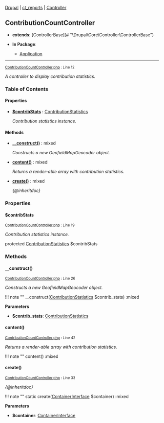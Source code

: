 
[Drupal](../namespaces/drupal.md) | [ct_reports](../namespaces/drupal-ct-reports.md) | [Controller](../namespaces/drupal-ct-reports-controller.md)

## ContributionCountController

- **extends**: [ControllerBase](# &quot;\Drupal\Core\Controller\ControllerBase&quot;)

- **In Package**:
    - [Application](../packages/Application.md)
  


---





<small>[ContributionCountController.php](../files/web-modules-custom-ct-reports-src-controller-contributioncountcontroller.md) : Line 12</small>

*A controller to display contribution statistics.*









### Table of Contents









#### Properties
- **[$contribStats](../classes/Drupal-ct-reports-Controller-ContributionCountController.md#contribstats)**
         : [ContributionStatistics](# "\Drupal\contrib_tracker\ContributionStatistics")  

  *Contribution statistics instance.*


#### Methods
- **[__construct()](../classes/Drupal-ct-reports-Controller-ContributionCountController.md#__construct)**
           : mixed

  *Constructs a new GeofieldMapGeocoder object.*

- **[content()](../classes/Drupal-ct-reports-Controller-ContributionCountController.md#content)**
           : mixed

  *Returns a render-able array with contribution statistics.*

- **[create()](../classes/Drupal-ct-reports-Controller-ContributionCountController.md#create)**
           : mixed

  *{@inheritdoc}*







### Properties

#### $contribStats

<small>[ContributionCountController.php](../files/web-modules-custom-ct-reports-src-controller-contributioncountcontroller.md) : Line 19</small>

*Contribution statistics instance.*


protected [ContributionStatistics](# "\Drupal\contrib_tracker\ContributionStatistics") $contribStats









### Methods

#### __construct()

<small>[ContributionCountController.php](../files/web-modules-custom-ct-reports-src-controller-contributioncountcontroller.md) : Line 26</small>

*Constructs a new GeofieldMapGeocoder object.*

!!! note ""
    __construct([ContributionStatistics](# "\Drupal\contrib_tracker\ContributionStatistics") $contrib_stats) :mixed




**Parameters**

- **$contrib_stats**: [ContributionStatistics](# "\Drupal\contrib_tracker\ContributionStatistics")
    







#### content()

<small>[ContributionCountController.php](../files/web-modules-custom-ct-reports-src-controller-contributioncountcontroller.md) : Line 42</small>

*Returns a render-able array with contribution statistics.*

!!! note ""
    content() :mixed











#### create()

<small>[ContributionCountController.php](../files/web-modules-custom-ct-reports-src-controller-contributioncountcontroller.md) : Line 33</small>

*{@inheritdoc}*

!!! note ""
    static create([ContainerInterface](# "\Symfony\Component\DependencyInjection\ContainerInterface") $container) :mixed




**Parameters**

- **$container**: [ContainerInterface](# "\Symfony\Component\DependencyInjection\ContainerInterface")
    








